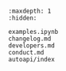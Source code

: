 <!-- ```{image} _static/onekitlogo.png
:width: 240px
:align: center
```

```{include} ../../README.md
:start-line: 4
``` -->

```{include} ../../README.md
```

```{toctree}
:maxdepth: 1
:hidden:

examples.ipynb
changelog.md
developers.md
conduct.md
autoapi/index
```
